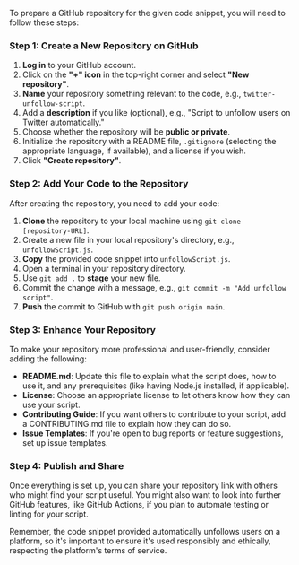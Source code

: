 To prepare a GitHub repository for the given code snippet, you will need to follow these steps:

### Step 1: Create a New Repository on GitHub

1. **Log in** to your GitHub account.
2. Click on the **"+" icon** in the top-right corner and select **"New repository"**.
3. **Name** your repository something relevant to the code, e.g., `twitter-unfollow-script`.
4. Add a **description** if you like (optional), e.g., "Script to unfollow users on Twitter automatically."
5. Choose whether the repository will be **public or private**.
6. Initialize the repository with a README file, `.gitignore` (selecting the appropriate language, if available), and a license if you wish.
7. Click **"Create repository"**.

### Step 2: Add Your Code to the Repository

After creating the repository, you need to add your code:

1. **Clone** the repository to your local machine using `git clone [repository-URL]`.
2. Create a new file in your local repository's directory, e.g., `unfollowScript.js`.
3. **Copy** the provided code snippet into `unfollowScript.js`.
4. Open a terminal in your repository directory.
5. Use `git add .` to **stage** your new file.
6. Commit the change with a message, e.g., `git commit -m "Add unfollow script"`.
7. **Push** the commit to GitHub with `git push origin main`.

### Step 3: Enhance Your Repository

To make your repository more professional and user-friendly, consider adding the following:

- **README.md**: Update this file to explain what the script does, how to use it, and any prerequisites (like having Node.js installed, if applicable).
- **License**: Choose an appropriate license to let others know how they can use your script.
- **Contributing Guide**: If you want others to contribute to your script, add a CONTRIBUTING.md file to explain how they can do so.
- **Issue Templates**: If you're open to bug reports or feature suggestions, set up issue templates.

### Step 4: Publish and Share

Once everything is set up, you can share your repository link with others who might find your script useful. You might also want to look into further GitHub features, like GitHub Actions, if you plan to automate testing or linting for your script.

Remember, the code snippet provided automatically unfollows users on a platform, so it's important to ensure it's used responsibly and ethically, respecting the platform's terms of service.
